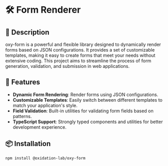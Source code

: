 # 🛠️ Form Renderer

## 📜 Description

oxy-form is a powerful and flexible library designed to dynamically render forms based on JSON configurations. It provides a set of customizable templates, making it easy to create forms that meet your needs without extensive coding. This project aims to streamline the process of form generation, validation, and submission in web applications.

## 🚀 Features

- **Dynamic Form Rendering**: Render forms using JSON configurations.
- **Customizable Templates**: Easily switch between different templates to match your application's style.
- **Field Validation**: Built-in utilities for validating form fields based on patterns.
- **TypeScript Support**: Strongly typed components and utilities for better development experience.

## 📦 Installation

```bash
npm install @oxidation-lab/oxy-form
```
